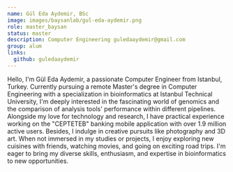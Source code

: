 ```yaml
---
name: Gül Eda Aydemir, BSc
image: images/baysanlab/gul-eda-aydemir.png
role: master_baysan
status: master
description: Computer Engineering guledaaydemir@gmail.com 
group: alum
links:
  github: guledaaydemir
---
```


Hello, I'm Gül Eda Aydemir, a passionate Computer Engineer from Istanbul, Turkey. Currently pursuing a remote Master's degree in Computer Engineering with a specialization in bioinformatics at Istanbul Technical University, I'm deeply interested in the fascinating world of genomics and the comparison of analysis tools' performance within different pipelines. Alongside my love for technology and research, I have practical experience working on the "CEPTETEB" banking mobile application with over 1.9 million active users. Besides, I indulge in creative pursuits like photography and 3D art. When not immersed in my studies or projects, I enjoy exploring new cuisines with friends, watching movies, and going on exciting road trips. I'm eager to bring my diverse skills, enthusiasm, and expertise in bioinformatics to new opportunities.
